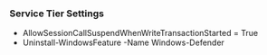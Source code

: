 ### Service Tier Settings ###
* AllowSessionCallSuspendWhenWriteTransactionStarted = True
* Uninstall-WindowsFeature -Name Windows-Defender
